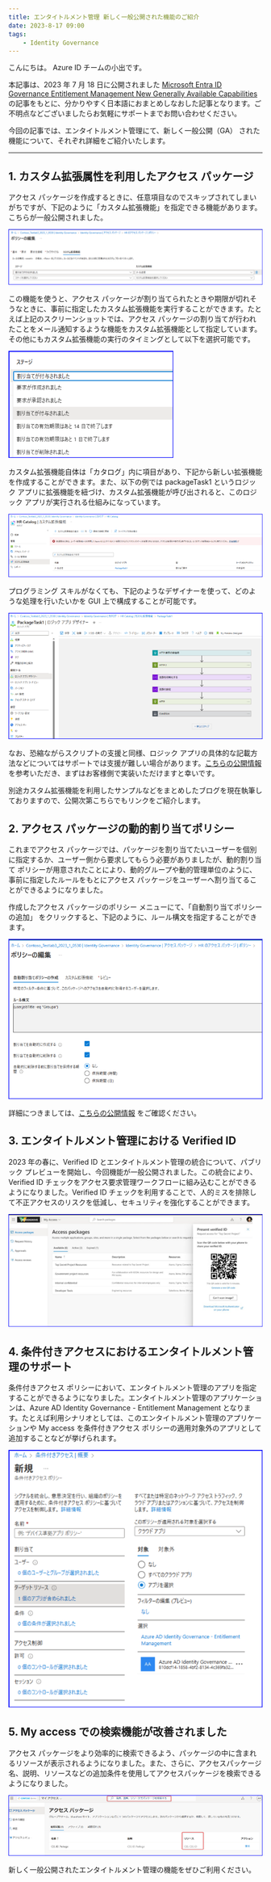 ```yaml
---
title: エンタイトルメント管理 新しく一般公開された機能のご紹介
date: 2023-8-17 09:00
tags:
    - Identity Governance
---
```



こんにちは。 Azure ID チームの小出です。

本記事は、2023 年 7 月 18 日に公開されました  [Microsoft Entra ID Governance Entitlement Management New Generally Available Capabilities](https://techcommunity.microsoft.com/t5/microsoft-entra-azure-ad-blog/microsoft-entra-id-governance-entitlement-management-new/ba-p/2466929)  の記事をもとに、分かりやすく日本語におまとめしなおした記事となります。ご不明点などございましたらお気軽にサポートまでお問い合わせください。

今回の記事では、エンタイトルメント管理にて、新しく一般公開（GA） された機能について、それぞれ詳細をご紹介いたします。

---

## 1. カスタム拡張属性を利用したアクセス パッケージ

アクセス パッケージを作成するときに、任意項目なのでスキップされてしまいがちですが、下記のように「カスタム拡張機能」を指定できる機能があります。こちらが一般公開されました。

 ![](./entitlement-management-ga/entitlement-management-ga1.png)

この機能を使うと、アクセス パッケージが割り当てられたときや期限が切れそうなときに、事前に指定したカスタム拡張機能を実行することができます。たとえば上記のスクリーンショットでは、アクセス パッケージの割り当てが行われたことをメール通知するような機能をカスタム拡張機能として指定しています。その他にもカスタム拡張機能の実行のタイミングとして以下を選択可能です。

 ![](./entitlement-management-ga/entitlement-management-ga2.png)

カスタム拡張機能自体は「カタログ」内に項目があり、下記から新しい拡張機能を作成することができます。また、以下の例では packageTask1 というロジック アプリに拡張機能を紐づけ、カスタム拡張機能が呼び出されると、このロジック アプリが実行される仕組みになっています。

 ![](./entitlement-management-ga/entitlement-management-ga3.png)

プログラミング スキルがなくても、下記のようなデザイナーを使って、どのような処理を行いたいかを GUI 上で構成することが可能です。

 ![](./entitlement-management-ga/entitlement-management-ga4.png)

なお、恐縮ながらスクリプトの支援と同様、ロジック アプリの具体的な記載方法などについてはサポートでは支援が難しい場合があります。[こちらの公開情報](https://learn.microsoft.com/ja-jp/azure/active-directory/governance/entitlement-management-logic-apps-integration) を参考いただき、まずはお客様側で実装いただけますと幸いです。


別途カスタム拡張機能を利用したサンプルなどをまとめしたブログを現在執筆しておりますので、公開次第こちらでもリンクをご紹介します。


## 2. アクセス パッケージの動的割り当てポリシー

これまでアクセス パッケージでは、パッケージを割り当てたいユーザーを個別に指定するか、ユーザー側から要求してもらう必要がありましたが、動的割り当て ポリシーが用意されたことにより、動的グループや動的管理単位のように、事前に指定したルールをもとにアクセス パッケージをユーザーへ割り当てることができるようになりました。

作成したアクセス パッケージのポリシー メニューにて、「自動割り当てポリシーの追加」 をクリックすると、下記のように、ルール構文を指定することができます。

 ![](./entitlement-management-ga/entitlement-management-ga5.png)

詳細につきましては、[こちらの公開情報](https://learn.microsoft.com/ja-jp/azure/active-directory/governance/entitlement-management-access-package-auto-assignment-policy) をご確認ください。

## 3. エンタイトルメント管理における Verified ID

2023 年の春に、Verified ID とエンタイトルメント管理の統合について、パブリック プレビューを開始し、今回機能が一般公開されました。この統合により、Verified ID チェックをアクセス要求管理ワークフローに組み込むことができるようになりました。Verified ID チェックを利用することで、人的ミスを排除して不正アクセスのリスクを低減し、セキュリティを強化することができます。

 ![](./entitlement-management-ga/entitlement-management-ga6.png)

## 4. 条件付きアクセスにおけるエンタイトルメント管理のサポート

条件付きアクセス ポリシーにおいて、エンタイトルメント管理のアプリを指定することができるようになりました。エンタイトルメント管理のアプリケーションは、Azure AD Identity Governance - Entitlement Management となります。たとえば利用シナリオとしては、このエンタイトルメント管理のアプリケーションや My access を条件付きアクセス ポリシーの適用対象外のアプリとして追加することなどが挙げられます。

 ![](./entitlement-management-ga/entitlement-management-ga7.png)

## 5. My access での検索機能が改善されました

アクセス パッケージをより効率的に検索できるよう、パッケージの中に含まれるリソースが表示されるようになりました。また、さらに、アクセスパッケージ名、説明、リソースなどの追加条件を使用してアクセスパッケージを検索できるようになりました。

 ![](./entitlement-management-ga/entitlement-management-ga8.png)


新しく一般公開されたエンタイトルメント管理の機能をぜひご利用ください。